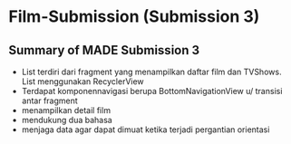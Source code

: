 # Film-Submission (Submission 3)
## Summary of MADE Submission 3
+ List terdiri dari fragment yang menampilkan daftar film dan TVShows. List menggunakan RecyclerView
+ Terdapat komponennavigasi berupa BottomNavigationView u/ transisi antar fragment
+ menampilkan detail film
+ mendukung dua bahasa
+ menjaga data agar dapat dimuat ketika terjadi pergantian orientasi
